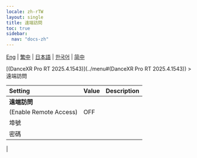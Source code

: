 ```yaml
---
locale: zh-rTW
layout: single
title: 遠端訪問
toc: true
sidebar:
  nav: "docs-zh"
---
```

[Eng](/dancexr/menu/2025.4/system/remote_access) | [繁中](/tw/dancexr/menu/2025.4/system/remote_access) | [日本語](/jp/dancexr/menu/2025.4/system/remote_access) | [한국어](/kr/dancexr/menu/2025.4/system/remote_access) | [简中](/zh/dancexr/menu/2025.4/system/remote_access)

[(DanceXR Pro RT 2025.4.1543)](../menu#(DanceXR Pro RT 2025.4.1543)) > 遠端訪問



| Setting | Value | Description |
| :--- | --- | :--- |
|**遠端訪問** | | 
| (Enable Remote Access) | OFF | 
| 埠號 || 
| 密碼 || 
|
